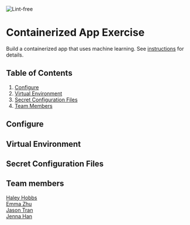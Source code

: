 ![Lint-free](https://github.com/nyu-software-engineering/containerized-app-exercise/actions/workflows/lint.yml/badge.svg)
<!-- two [badges](https://docs.github.com/en/actions/monitoring-and-troubleshooting-workflows/adding-a-workflow-status-badge) showing the result of the latest build/test workflow of both the machine learning client and web app subsystems. -->

# Containerized App Exercise

Build a containerized app that uses machine learning. See [instructions](./instructions.md) for details.


## Table of Contents
1. [Configure](#configure)
2. [Virtual Environment](#virtual-environment)
3. [Secret Configuration Files](#secret-configuration-files)
4. [Team Members](#team-members)

## Configure
<!-- how to configure and run all parts of your project for any developer on any platform - these instructions must work! -->
<!-- instructions for setting up, running, and populating mongo db with starter data (if necessary) must be mentioned -->

##  Virtual Environment
<!-- how to set up any environment variables and import any starter data into the database, as necessary, for the system to operate correctly when run. -->

## Secret Configuration Files
<!-- if there are any `.env` or similar files that aren't included in the version control repository, exact instructions for how to create them and what their contents should be must be supplied to the course admins -->

## Team members

[Haley Hobbs](https://github.com/haleyhobbs) \
[Emma Zhu](https://github.com/ez106) \
[Jason Tran](https://github.com/huyy422) \
[Jenna Han](https://github.com/jnahan)